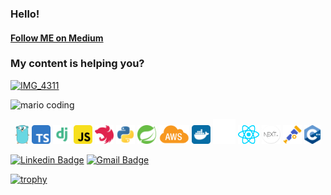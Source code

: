 ### Hello!

#### [Follow ME on Medium](https://medium.com/@cerebrovinny)

### My content is helping you?
[![IMG_4311](https://user-images.githubusercontent.com/52631834/230462663-3cc97410-56e9-4189-b4fc-dd10dfc5cf4d.PNG)](https://www.buymeacoffee.com/cerebrovinny)


![mario coding](https://i.imgur.com/1ZvVkDc.gif)

<div align="center">
    <img src="./icons/gopher.svg" height="30px">
    <img src="./icons/typescript.svg" height="30px">
    <img src="./icons/django.svg" height="30px">
    <img src="./icons/javascript.svg" height="30px">
    <img src="./icons/nest.svg" height="30px">
    <img src="./icons/python.svg" height="30px">
    <img src="./icons/spring.svg" height="30px">
    <img src="./icons/aws-icon.png" height="30px">
    <img src="./icons/docker-icon.svg" height="30px">
    <img src="./icons/kafka.png" height="40px">
    <img src="./icons/react-js.svg" height="30px">
    <img src="./icons/nextjs.png" height="30px">
    <img src="./icons/opentelemetry.svg" height="30px">
    <img src="./icons/C++.png" height="30px">
</div>

[![Linkedin Badge](https://img.shields.io/badge/-Vinicius%20Cardoso-6633cc?style=flat-square&logo=Linkedin&logoColor=white&link=https://www.linkedin.com/in/vinicius-cardoso96/)](https://www.linkedin.com/in/vinicius-cardoso96/)
[![Gmail Badge](https://img.shields.io/badge/-vinny.cardoso96@gmail.com-6633cc?style=flat-square&logo=Gmail&logoColor=white&link=mailto:vinny.cardoso96@gmail.com)](mailto:vinny.cardoso96@gmail.com)

<!-- <img src="https://github-readme-stats.vercel.app/api?username=Cerebrovinny&show_icons=true&title_color=ffffff&text_color=c9cacc&icon_color=2bbc8a&bg_color=1d1f21"
    title="Profile stats" alt="Profile stats" /> -->
 
[![trophy](https://github-profile-trophy.vercel.app/?username=Cerebrovinny)](https://github.com/ryo-ma/github-profile-trophy)
